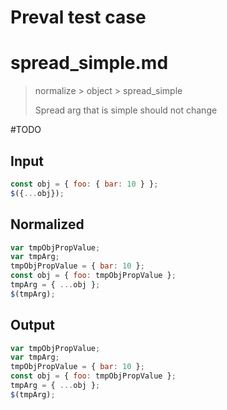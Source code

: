 # Preval test case

# spread_simple.md

> normalize > object > spread_simple
>
> Spread arg that is simple should not change

#TODO

## Input

`````js filename=intro
const obj = { foo: { bar: 10 } };
$({...obj});
`````

## Normalized

`````js filename=intro
var tmpObjPropValue;
var tmpArg;
tmpObjPropValue = { bar: 10 };
const obj = { foo: tmpObjPropValue };
tmpArg = { ...obj };
$(tmpArg);
`````

## Output

`````js filename=intro
var tmpObjPropValue;
var tmpArg;
tmpObjPropValue = { bar: 10 };
const obj = { foo: tmpObjPropValue };
tmpArg = { ...obj };
$(tmpArg);
`````
